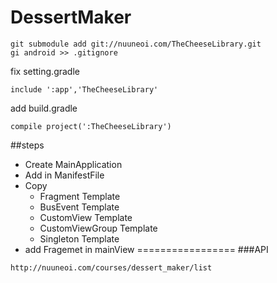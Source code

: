 DessertMaker
============

```
git submodule add git://nuuneoi.com/TheCheeseLibrary.git
gi android >> .gitignore 
```
fix setting.gradle
```
include ':app','TheCheeseLibrary'
```
add build.gradle
```
compile project(':TheCheeseLibrary') 
```
##steps
- Create MainApplication
- Add in ManifestFile
- Copy
   - Fragment Template
   - BusEvent Template
   - CustomView Template
   - CustomViewGroup Template
   - Singleton Template
- add Fragemet in mainView
=================
###API
```
http://nuuneoi.com/courses/dessert_maker/list
```
